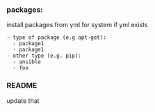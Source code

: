 
### packages:
install packages from yml for system if yml exists

```
- type of package (e.g apt-get):
  - package1
  - package1
- other type (e.g. pip):
  - ansible
  - foo
```


### README
update that
